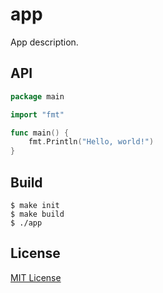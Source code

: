 # app

App description.

## API

```go
package main

import "fmt"

func main() {
	fmt.Println("Hello, world!")
}
```

## Build

```console
$ make init
$ make build
$ ./app
```

## License

[MIT License][license]

[license]: LICENSE
